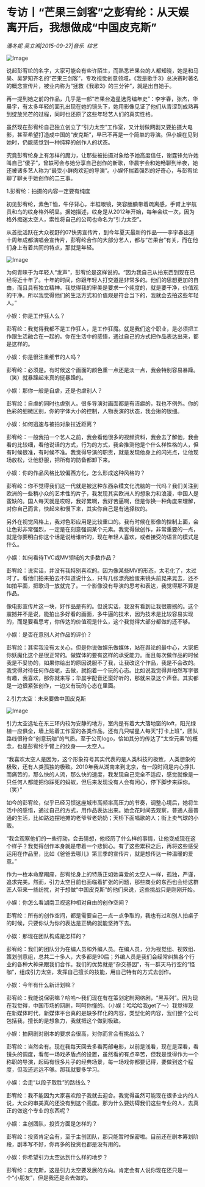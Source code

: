 # 专访丨“芒果三剑客”之彭宥纶：从天娱离开后，我想做成“中国皮克斯”

*潘冬妮 吴立湘|2015-09-27|音乐 
                                                综艺*

![Image](http://si1.go2yd.com/get-image/0HbyKmIU13I)

说起彭宥纶的名字，大家可能会有些许陌生，而熟悉芒果台的人都知晓，她是和马昊、吴梦知齐名的“芒果三剑客”，专攻视觉创意领域，《我是歌手3》总决赛时著名的概念宣传片，被业内称为“拯救《我歌3》的三分钟”，就是出自她手。

再一提到她之前的作品，几乎是一部“芒果台造星选秀编年史”：李宇春，张杰，华晨宇，有太多年轻的面孔出现在她的镜头下，她用影像见证了他们从青涩到成熟再到绽放光芒的过程，同时也还原了这些年轻艺人们的真实性格。

虽然现在彭宥纶自己独立创立了“引力太空”工作室，又计划做网剧又要拍摄大电影，甚至希望打造成中国的“皮克斯”，早已不再是一个简单的导演。但小娱在见到她时，仍能感觉到一种纯粹的创作人的状态。

究竟彭宥纶身上有怎样的魔力，让那些被拍摄对象给予她高度信任，谢霆锋允许她叫自己“傻子”，曾轶可会与她分享自己创作的新歌，华晨宇会和她畅聊到半夜，她还被诸多艺人称为“最受小鲜肉欢迎的导演”。小娱怀揣着强烈的好奇心，与彭宥纶聊了聊关于她创作的二三事。

1.彭宥纶：拍摄的内容一定要有纯度

初见彭宥纶，素色T恤，牛仔背心，半框眼镜，笑容腼腆带着疏离感，手臂上宇航员和鸟的纹身格外明显。据她描述，纹身是从2012年开始，每年会纹一次，因为格外痴迷太空人，索性将自己的公司也命名为“引力太空”。

从首批活跃在大众视野的07快男宣传片，到今年夏天最新的作品——李宇春出道十周年成都演唱会宣传片，彭宥纶合作的大部分艺人，都与“芒果台”有关，而在他们身上有着共同的特点，那就是年轻。

![Image](http://si1.go2yd.com/get-image/0Hbxt0iIo3E)

为何青睐于为年轻人“发声”，彭宥纶是这样说的。“因为我自己从拍东西到现在已经将近十年了。十年的时间，你跟年轻人打交道是非常多的。他们的思想更加的自由，而且具有独立精神。我觉得我的审美是要求一个纯度的，就是要干净，价值观的干净。所以我觉得他们的生活方式和价值观是符合当下的，我就会去拍这些年轻人。”

小娱：你是工作狂人么？

彭宥纶：我觉得我都不是工作狂人，是工作狂魔。就是我们这个职业，是必须把工作跟生活融合在一起的。你在生活中的感悟，通过自己的方式把作品表达出来，都是这样的。

小娱：你是很注重细节的人吗？

彭宥纶：必须是。有时候这个画面的颜色重一点还是淡一点，我会特别容易暴躁。（笑）就暴躁起来真的挺暴躁的。

小娱：那你一般是自虐，还是也虐别人？

彭宥纶：自虐的同时也虐别人。很多导演对画面都是有洁癖的，我也不例外。你的色彩的细微区别，你的字体大小的控制，人物表演的状态，我会揪的很细。

小娱：如何迅速与被拍对象拉近距离？

彭宥纶：一般我拍一个艺人之前，我会看他很多的视频资料，我会去了解他，我会看的比较细，看他说话的方式，行为的方式，我会推测他是个什么样性格的人，但有时候很准，有时候不准。我觉得导演的职责，就是发现他身上的闪光点，让他现场放松，让他舒服，把所有的防备都卸下来。

小娱：你的作品风格比较偏西方化，怎么形成这种风格的？

彭宥纶：你不觉得我们这一代就是被这种东西杂糅文化洗脑的一代吗？我们关注到欧洲的一些稍小众的艺术性的片子，我发现其实欧洲人的想象力和浪漫，中国人是蛮缺的。国人每天就是哎呀，我好累啊，我好苦逼啊，但是你换一种角度来理解，对你自己而言，快起来和慢下来，其实你自己是有选择权的。

另外在视觉风格上，我对色彩应用是比较重口的。我有时候在影像的控制上面，会让色彩非常强烈，一定是在刻意强调某个元素。我觉得做创作，非常重要的一点，就是你要明白你这个话是说给谁听的，现在年轻人喜欢，或者接受的语言的模式是什么。

小娱：如何看待TVC或MV领域的大多数作品？

彭宥纶：说实话，并没有我特别喜欢的。因为像某些MV的形态，太老化了，太过时了。看他们拍来拍去不知道说什么，只有几张漂亮脸蛋来镜头前晃来晃去，还不如拍平面，把歌词一放就完了。一个影像没有导演的思考和表达，我觉得那不算是作品。

像电影宣传片这一块，好作品是有的。但说实话，我没有看到让我很震撼的。这个震撼并不是说，能拍出多好看的画面，多牛逼的技术，因为技术是比较容易实现的，而是要看思考，你传达的价值观是什么，这个我觉得大部分都做的还不够。

小娱：是否在意别人对作品的评价？

彭宥纶：其实我没有太关心，但是你说做娱乐做媒体，站在舆论的最中心，大家把你妖魔化这个是很正常的。做媒体的要有这样的承受能力。而且每次做作品的时候我是不妥协的，如果你给出的原因说服不了我，让我改这个作品，我是不会改的。我觉得对待任何作品呢，去做，就抱着一个玩的心态。比如说我觉得井柏然写字很有趣，我喜欢，那你就来写；华晨宇配音还蛮好听的，那就来录这个声音。其实都是一边很紧张创作，一边又有玩的心态在里面。

2.引力太空：未来要做中国皮克斯

![Image](http://si1.go2yd.com/get-image/0HbyE6WziFM)

引力太空选址在东三环内较为安静的地方，室内是有着大大落地窗的loft，阳光绿植一应俱全，墙上贴着工作室的各类作品，还有几只喵星人每天“打卡上班”，团队路线很符合“创意玩咖”的气质。至于公司logo，恰如其分的传达了“太空元素”的概念，也是彭宥纶手臂上的纹身——太空人。

“我喜欢太空人是因为，这个形象符号其实代表的是人类科技的极致，人类想象的极致，还有人类孤独的极致。2010年我从湖南来到北京，有一段时间是内心挣扎而痛苦的，那么快的人流，那么快的速度，我发现自己完全不适应，感觉就像是一只任何人都能把你踩死的蚂蚁，但后来发现没有人会有闲心，停下脚步来踩你。（笑）”

如今的彭宥纶，似乎已经习惯这座城市高频率高压力的节奏，调整心境后，她将生活中的感悟，通过自己的方式，用作品表达出来。她会花时间去观察，普通人最普通的生活，比如路边摆地摊的老爷爷老奶奶；天桥下面唱歌的人；街上卖气球的小贩。

“我会观察他们的一些行动，会去猜想，他经历了什么样的事情，让他变成现在这个样子？我觉得创作本身就是带着一个悲悯心。有了这些累积之后，再将这些感受运用在作品里，比如《爸爸去哪儿》第三季的宣传片，就是想传达一种温暖的爱意。”

作为一枚本命摩羯座，彭宥纶身上的特质正如她喜爱的太空人一样，孤独，严谨，追求完美。然而，引力太空目前也面临着扩张的问题，那些商业的东西也会给这群匠人带来一些纷扰，对于想做“中国皮克斯”的他们来说，这些挑战只是刚刚开始。

小娱：你怎么看湖南卫视这种相对自由的创作空间？

彭宥纶：所有的创作空间，都是需要自己一点一点争取的，我也有过和别人拍桌子的时候，只要你认为你的表达是正确的就能坚持下去。

小娱：那现在团队构成是怎样的？

彭宥纶：我们的团队分为在编人员和外编人员。在编人员，分为视觉组、视效组、策划创意组，总共二十多人，大多都是90后；外编人员是我们会经常纠集各个行业的各种大神来跟我们合作。我们的优势就是“杂交基因”，有一群天马行空的“怪咖”，组成引力太空，发挥自己擅长的技能，用自己特有的方式去创作。

小娱：今年有什么新计划嘛？

彭宥纶：我能说保密嘛？哈哈～我们现在有在策划定制网络剧，“黑系列”。因为现在我觉得，中国市场的网剧，呵呵你懂的。（小娱：哈哈哈我get了～）我觉得现在新媒体时代，新媒体平台真的是缺多样化的内容，类型化的内容，我们整个公司包括我，擅长的是想象力，我就把这个做到极致。

小娱：拍网剧对剧本的要求会很高，对你而言会有挑战么？

彭宥纶：当然会有。现在我每天回去多看两部电影，以前是浅看，现在是深看，看镜头的调度，看每一场戏矛盾点的设置，虽然看的有点辛苦，但我是觉得作为一个称职的导演，起码有很多片子的经典场景，每一场戏你都要记得，要做到这个程度，但我还远远不够。那我就要多学习。

小娱：会走“以段子取胜”的路线么？

彭宥纶：我不能因为大家喜欢段子我就去迎合。我觉得虽然可能现在很多业内的人说，大众的审美真的还没有到这个高度。那为什么要妨碍我们这些专业的人，去真正的做这个专业的东西呢？

小娱：主创团队，投资方面是怎样的？

彭宥纶：投资肯定会有，至于主创团队，那只能暂时保密啦。目前还在剧本筹划阶段，剧本写不好，你再多的投资也都是没有用的。

小娱：你希望引力太空达到什么样的地步？

彭宥纶：皮克斯，这是引力太空要发展的方向。肯定会有人说你现在还只是一个“小朋友”，但是我还是会去做的。

